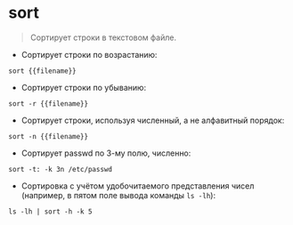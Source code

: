 # sort

> Сортирует строки в текстовом файле.

- Сортирует строки по возрастанию:

`sort {{filename}}`

- Сортирует строки по убыванию:

`sort -r {{filename}}`

- Сортирует строки, используя численный, а не алфавитный порядок:

`sort -n {{filename}}`

- Сортирует passwd по 3-му полю, численно:

`sort -t: -k 3n /etc/passwd`

- Сортировка с учётом удобочитаемого представления чисел (например, в пятом поле вывода команды `ls -lh`):

`ls -lh | sort -h -k 5`
